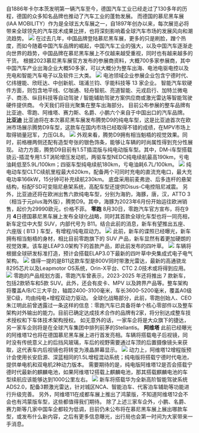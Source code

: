 自1886年卡尔本茨发明第一辆汽车至今，德国汽车工业已经走过了130多年的历程，德国的众多知名品牌也推动了汽车工业的蓬勃发展。
而德国的慕尼黑车展(IAA MOBILITY）作为是全球五大车展之一，自1897年创办以来，每次展览必将带来全球领先的汽车技术成果比拼，也将深刻影响着全球汽车市场的发展风向和潮流趋势。
![](http://inews.gtimg.com/om_bt/OenBlMsUYPLciYveYHHAtkZxo_PzMujZkw-aVfRTab8F0AA/1000)
在过去几年，中国品牌登陆慕尼黑车展，更多的只是刷脸，蹭个热度，而如今随着中国汽车品牌的崛起，中国汽车工业的强大，以及中国汽车逐渐走向世界的趋势，中国品牌在慕尼黑车展上不仅越来越受重视，同时也有越来越多的干货。
根据2023慕尼黑车展官方发布的参展商资料，大概700多家参展商，其中中国汽车产业出海企业大概50多家，可以大概分为整车出海、电池电驱电控以及充电和智能汽车电子以及软件三大类。
![](http://inews.gtimg.com/om_bt/Oz2uSow54znFJ454BJbULf3PiVjLoK5EO7ppYwlBDUivAAA/1000)
电池领域企业参展企业包含宁德时代、亿纬锂能、欣旺达、中创新航、瑞浦兰钧、孚能科技等 13 家企业。
智能汽车软硬件方面，则包含地平线、亿咖通、轻舟智航、亮道智能、元戎启行、加特兰微电子、商汤、纵目科技等自动驾驶 / 智能辅助驾驶方案供应商或激光雷达等智能驾驶硬件提供商。
今天我们将目光聚集在整车出海部分。
目前公布参展的整车品牌有比亚迪、零跑、阿维塔、赛力斯、名爵、小鹏六个来自于中国出口的汽车品牌。
**比亚迪**
比亚迪将在本次慕尼黑车展发布腾势D9的纯电车型，这是比亚迪首次在欧洲市场展示腾势D9车型，这款车在国内市场已经取得不错的成绩，在MPV市场上取得销量冠军，力压GL8。
![](http://inews.gtimg.com/om_bt/OdRjKd0hf4fmGYyuStLMRIVBr1dKDxFt29zowa_icc4YYAA/1000)
外观来看，腾势D9拥有相当魁梧的视觉效果。同时，前格栅两侧还配有造型夸张的银色饰条，能够让车辆的时尚属性得到充分性展现。
动力方面，腾势D9目前有1.5T插混版与纯电动版车型。其中，DM-i车型搭载骁云-插混专用1.5T涡轮增压发动机，两驱车型NEDC纯电续航最高190km，亏电油耗低至5.9L/100km；四驱车型纯电续航180km，亏电油耗6.7L/100km。
![](http://inews.gtimg.com/om_bt/OLbedWoKc1zDrnnj-U1j7dDPKrkFksPRSAkztsW_FErzoAA/1000)
纯电动车型CLTC续航里程最大620km，配备两个可同时充电的直流充电口，最大充电功率166kW，15分钟可补充续航230km。
底盘采用前麦弗逊、后多连杆的悬架结构，标配FSD可变阻尼悬架系统，高配车型还提供Disus-C电控阻尼减震。
另外，比亚迪还将在欧洲出售六款纯电车型，分别为海豹，海豚，唐，汉，ATTO 3（相当于元plus海外版），腾势D9。其中，海豚为2023年6月份开始运往欧洲销售，起价为29990欧元，价格不菲。
**零跑**
8月30日，零跑汽车官方宣布，将在9月
**4**日德国慕尼黑车展上发布全球化战略，同时其首款全球化车型也将一同亮相，新车定位中大型 SUV，内部代号为 B11。结合此前的消息，新车有望推出五座、六座版 ( B13 ) 车型，有增程/纯电双动力。 ![](http://inews.gtimg.com/om_bt/OQ_Tg-3ZokzMMmMhXRmE9eyYNWYbC170Eb52z8LWiYoLYAA/1000)
此前，新车的谍照已经曝光，新车拥有相当魁梧的身材，相比目前零跑旗下的 SUV 产品，新车显然有着更加硬朗的视觉效果。该车是LEAP3.0架构下的首款产品，即此前发布的四叶草。
![](http://inews.gtimg.com/om_bt/OsIrmkX1G0eiC3FDAz_yw6ZdVBzXaY5rAuxu2I8iCEmWwAA/1000)
车辆将根据全球研发标准打造，预计会搭载ELAP3.0下最新的四叶草中央集成式电子电气架构。
![](http://inews.gtimg.com/om_bt/OZT0cZ5WPr7FXC6HI4TXJu5kOFwaG-bri4WlTA0-zJ5uoAA/1000)
值得一提的是B11这款车型是800V同时带激光雷达，最新的高通骁龙8295芯片以及Leapmotor OS系统，Orin-X平台、CTC 2.0技术或将得到应用。
![](http://inews.gtimg.com/om_bt/O68yt2H_UzOAW8JdHuP6-k1XLPgUxpso3H6_yEWzWmSXYAA/1000)
零跑的产品规划方面，零跑汽车曾表示，2023-2025 年还将推出 7 款新车，包括2款轿车和5款 SUV。此外，还会有皮卡、MPV 以及跨界产品等。整车架构将覆盖A/B/C三大平台，轴距2400-3100毫米，车长3600-5200毫米，覆盖A0级至C级，均由纯电+增程双动力驱动。
全球化战略部分，此前，零跑创始人、CEO 朱江明此前曾透露过一条这样的信息：零跑汽车已具备将单个核心零部件以及整车架构对外输出的能力。目前已确定达成技术合作的品牌有2家，将分别达成整车技术授权和下车体技术架构授权。
如无意外的话，一家车企将是大众旗下的捷达，另一家车企则将是在全球汽车集团中排列前茅的Stellantis。
**阿维塔**
此前已经曝光的阿维塔12也将在德国慕尼黑车展上进行首发亮相。车辆将搭载电子后视镜，同时没有传统意义上的后挡风玻璃，车后的视野需要通过车顶的后置摄像镜头来获取，这代表车内后视镜也将转变为液晶屏幕显示。
![](http://inews.gtimg.com/om_bt/OwWG1Z0qmWZkKlN3Ir4MvtSYr52uVCzrIrU900C18UpY0AA/1000)
动力上，阿维塔12增程版预计会使用长安启源、深蓝相同的1.5L增程混动系统；纯电版将搭载宁德时代电池，提供单电机和双电机2种动力版本。
需要期待的是，纯电版阿维塔12是否会搭载宁德时代最新的麒麟电池，如果阿维塔12搭载上麒麟电池，那其搭载麒麟电池的车型续航应该能够达到1000公里左右。
![](http://inews.gtimg.com/om_bt/O-rE1jLwPyOBmVwe-I5e32hC8R9gXHrb7rjzG-Yl--7jMAA/1000)
新车将搭载华为全新高阶智能驾驶系统ADS2.0，配备3颗激光雷达，针对城区NCA、智能泊车、代客泊车辅助等功能进行升级完善。
另外，阿维塔11在成都车展上推出了鸿蒙版，不知道阿维塔12会不会也有鸿蒙版车型，这些都值得我们期待。
除了上述三家车企外，小鹏、名爵、赛力斯等几家中国车企都较为低调，目前仍未公布将在慕尼黑车展上展出哪款车型，或发布什么新内容，之后有更多信息曝光，出行局也会第一时间为大家带来一手消息。